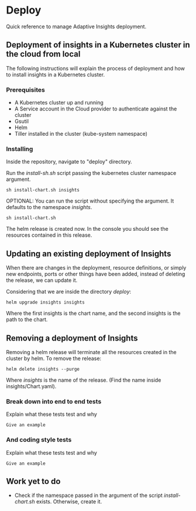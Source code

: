# Deploy

Quick reference to manage Adaptive Insights deployment.

## Deployment of insights in a Kubernetes cluster in the cloud from local

The following instructions will explain the process of deployment and how to install insights in a Kubernetes cluster.

### Prerequisites

* A Kubernetes cluster up and running
* A Service account in the Cloud provider to authenticate against the cluster
* Gsutil
* Helm
* Tiller installed in the cluster (kube-system namespace)

### Installing

Inside the repository, navigate to "deploy" directory.

Run the _install-sh.sh_ script passing the kubernetes cluster namespace argument.

```
sh install-chart.sh insights
```

OPTIONAL: You can run the script without specifying the argument. It defaults to the namespace _insights_.

```
sh install-chart.sh
```

The helm release is created now. In the console you should see the resources contained in this release.

## Updating an existing deployment of Insights

When there are changes in the deployment, resource definitions, or simply new endpoints, ports or other things have been added, instead of deleting the release, we can update it.

Considering that we are inside the directory _deploy_:

```
helm upgrade insights insights
```
Where the first insights is the chart name, and the second insights is the path to the chart.

## Removing a deployment of Insights

Removing a helm release will terminate all the resources created in the cluster by helm. To remove the release:

```
helm delete insights --purge
```

Where _insights_ is the name of the release. (Find the name inside insights/Chart.yaml).

### Break down into end to end tests

Explain what these tests test and why

```
Give an example
```

### And coding style tests

Explain what these tests test and why

```
Give an example
```

## Work yet to do
* Check if the namespace passed in the argument of the script _install-chart.sh_ exists. Otherwise, create it.
